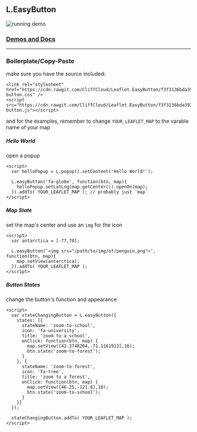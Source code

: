 ## L.EasyButton

![running demo](https://raw.githubusercontent.com/CliffCloud/Leaflet.EasyButton/dist/img/alert_example.gif)

### [Demos and Docs](http://danielmontague.com/projects/easyButton.js/v1/examples/)

-----------------------------------------------------------------------------------

### Boilerplate/Copy-Paste

make sure you have the source included:

    <link rel="stylesheet" href="https://cdn.rawgit.com/CliffCloud/Leaflet.EasyButton/f3f3136bda3937aa813c80a1a6c8c921c6df06ed/src/easy-button.css" />
    <script src="https://cdn.rawgit.com/CliffCloud/Leaflet.EasyButton/f3f3136bda3937aa813c80a1a6c8c921c6df06ed/src/easy-button.js"></script>

and for the examples, remember to change `YOUR_LEAFLET_MAP` to the varable name of your map

##### Hello World

open a popup

    <script>
      var helloPopup = L.popup().setContent('Hello World!');

      L.easyButton('fa-globe', function(btn, map){
        helloPopup.setLatLng(map.getCenter()).openOn(map);
      }).addTo( YOUR_LEAFLET_MAP ); // probably just `map`
    </script>

##### Map State

set the map's center and use an `img` for the icon

    <script>
      var antarctica = [-77,70];

      L.easyButton('<img src="/path/to/img/of/penguin.png">', function(btn, map){
        map.setView(antarctica);
      }).addTo( YOUR_LEAFLET_MAP );
    </script>

##### Button States

change the button's function and appearance

    <script>
      var stateChangingButton = L.easyButton({
        states: [{
          stateName: 'zoom-to-school',
          icon: 'fa-university',
          title: 'zoom to a school',
          onClick: function(btn, map) {
            map.setView([42.3748204,-71.1161913],16);
            btn.state('zoom-to-forest');
          }
        }, {
          stateName: 'zoom-to-forest',
          icon: 'fa-tree',
          title: 'zoom to a forest',
          onClick: function(btn, map) {
            map.setView([46.25,-121.8],10);
            btn.state('zoom-to-school');
          }
        }]
      });

      stateChangingButton.addTo( YOUR_LEAFLET_MAP );
    </script>
